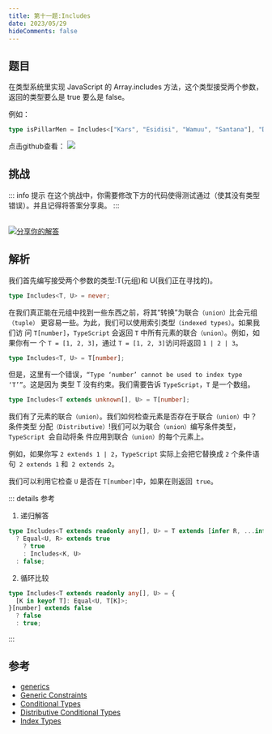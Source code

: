 ```yaml
---
title: 第十一题:Includes
date: 2023/05/29
hideComments: false
---
```


## 题目

在类型系统里实现 JavaScript 的 Array.includes 方法，这个类型接受两个参数，返回的类型要么是 true 要么是 false。

例如：

```ts
type isPillarMen = Includes<["Kars", "Esidisi", "Wamuu", "Santana"], "Dio">; // expected to be `false`
```

<p align='left'>
  点击github查看：

  <a href='https://github.com/W-HanYu/FE-Typescript/blob/master/vuepress/docs/challenge/1.11.includes.md'>
    <img src='https://img.shields.io/badge/Github-1.8k+-143?logo=typescript&color=3178C6&logoColor=fff' />
  </a>
</p>

## 挑战

::: info 提示
在这个挑战中，你需要修改下方的代码使得测试通过（使其没有类型错误）。并且记得将答案分享奥。
:::

<CodeBox surl="https://stackblitz.com/edit/typescript-wgcecz?embed=1&file=1.11.includes.ts&hideExplorer=1&hideNavigation=1&theme=dark&view=editor" />

<!--info-footer-start--><br> <a href="https://github.com/W-HanYu/FE-Typescript/issues/new?assignees=Ustinian&labels=answer&template=1-11%E5%AE%9E%E7%8E%B0-includes.md&title=1-11%E5%AE%9E%E7%8E%B0-includes.md" target="_blank"><img src="https://6d78-mxm1923893223-ulteh-1302287111.tcb.qcloud.la/-%E5%88%86%E4%BA%AB%E4%BD%A0%E7%9A%84%E8%A7%A3%E7%AD%94-teal.svg?sign=8bb2a2a3bd2b1cc8f86bfd919d53197e&t=1668143704" alt="分享你的解答"/></a>  <!--info-footer-end-->

## 解析

我们首先编写接受两个参数的类型:T(元组)和 U(我们正在寻找的)。

```ts
type Includes<T, U> = never;
```

在我们真正能在元组中找到一些东西之前，将其“转换”为联合`（union）`比会元组`（tuple）` 更容易一些。为此，我们可以使用索引类型`（indexed types）`。如果我们访 问 `T[number]`，`TypeScript` 会返回 `T` 中所有元素的联合`（union）`。例如，如果你有一 个 `T = [1, 2, 3]`，通过 `T = [1, 2, 3]`访问将返回 `1 | 2 | 3`。

```typescript
type Includes<T, U> = T[number];
```

但是，这里有一个错误，`“Type ‘number’ cannot be used to index type ‘T’”`。这是因为 类型 T 没有约束。我们需要告诉 `TypeScript`，`T` 是一个数组。

```typescript
type Includes<T extends unknown[], U> = T[number];
```

我们有了元素的联合`（union）`。我们如何检查元素是否存在于联合`（union）`中？条件类型 分配`（Distributive）`!我们可以为联合`（union）`编写条件类型，`TypeScript `会自动将条 件应用到联合`（union）`的每个元素上。

例如，如果你写 `2 extends 1 | 2`，`TypeScript` 实际上会把它替换成 `2` 个条件语 句` 2 extends 1` 和` 2 extends 2`。

我们可以利用它检查 `U` 是否在 `T[number]`中，如果在则返回` true`。

::: details 参考
1. 递归解答
```ts
type Includes<T extends readonly any[], U> = T extends [infer R, ...infer K]
  ? Equal<U, R> extends true
    ? true
    : Includes<K, U>
  : false;
```
2. 循环比较
```ts
type Includes<T extends readonly any[], U> = {
  [K in keyof T]: Equal<U, T[K]>;
}[number] extends false
  ? false
  : true;
```
:::


## 参考

- [generics](https://www.typescriptlang.org/docs/handbook/2/generics.html)
- [Generic Constraints](https://www.typescriptlang.org/docs/handbook/2/generics.html#generic-constraints)
- [Conditional Types](https://www.typescriptlang.org/docs/handbook/2/conditional-types.html)
- [Distributive Conditional Types](https://www.typescriptlang.org/docs/handbook/2/conditional-types.html#distributive-conditional-types)
- [Index Types](https://www.typescriptlang.org/docs/handbook/2/indexed-access-types.html)
